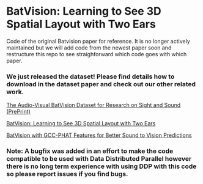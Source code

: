 # BatVision: Learning to See 3D Spatial Layout with Two Ears
Code of the original Batvision paper for reference. It is no longer actively maintained but we will add code from the newest paper soon and restructure this repo to see straighforward which code goes with which paper.

### We just released the dataset! Please find details how to download in the dataset paper and check out our other related work. 

[The Audio-Visual BatVision Dataset for Research on Sight and Sound (PrePrint)](https://arxiv.org/abs/2303.07257v2)

[BatVision: Learning to See 3D Spatial Layout with Two Ears](https://ieeexplore.ieee.org/iel7/9187508/9196508/09196934.pdf)

[BatVision with GCC-PHAT Features for Better Sound to Vision Predictions](https://arxiv.org/abs/2006.07995)

### Note: A bugfix was added in an effort to make the code compatible to be used with Data Distributed Parallel however there is no long term experience with using DDP with this code so please report issues if you find bugs. 
